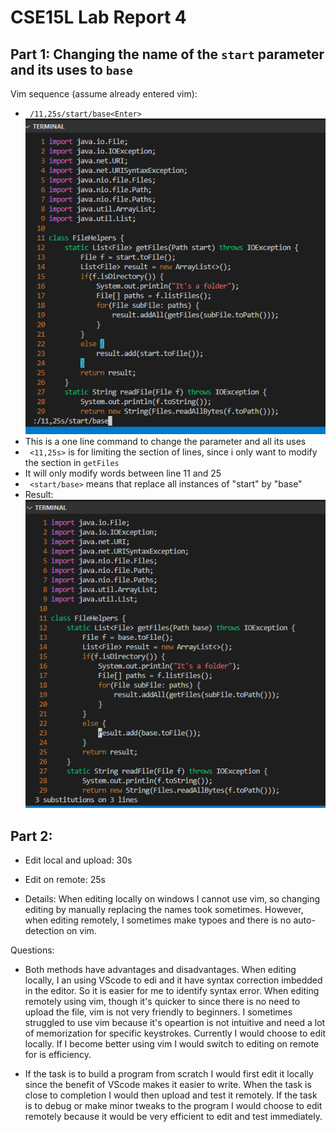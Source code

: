 # CSE15L Lab Report 4

## Part 1: Changing the name of the `start` parameter and its uses to `base`

Vim sequence (assume already entered vim):
* ` /11,25s/start/base<Enter>`
\
![Image](week7img/1.png)
* This is a one line command to change the parameter and all its uses
* ` <11,25s>` is for limiting the section of lines, since i only want to modify the section in `getFiles` 
* It will only modify words between line 11 and 25
* ` <start/base>` means that replace all instances of "start" by "base"
* Result:\
![Image](week7img/2.png)

## Part 2: 
* Edit local and upload: 30s
* Edit on remote: 25s

* Details: When editing locally on windows I cannot use vim, so changing editing
by manually replacing the names took sometimes. However, when editing remotely,
I sometimes make typoes and there is no auto-detection on vim.

Questions:
* Both methods have advantages and disadvantages. When editing locally, I an using
VScode to edi and it have syntax correction imbedded in the editor. So it is easier
for me to identify syntax error. When editing remotely using vim, though it's quicker
to since there is no need to upload the file, vim is not very friendly to beginners.
I sometimes struggled to use vim because it's opeartion is not intuitive and need
a lot of memorization for specific keystrokes. Currently I would choose to edit
locally. If I become better using vim I would switch to editing on remote for is
efficiency.

* If the task is to build a program from scratch I would first edit it locally
since the benefit of VScode makes it easier to write. When the task is close to
completion I would then upload and test it remotely. If the task is to debug or
make minor tweaks to the program I would choose to edit remotely because it would
be very efficient to edit and test immediately.